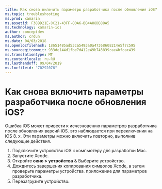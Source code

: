 ```yaml
---
title: Как снова включить параметры разработчика после обновления iOS?
ms.topic: troubleshooting
ms.prod: xamarin
ms.assetid: F38BD21E-0C21-43FF-80A6-BB4A88DB88A5
ms.technology: xamarin-ios
author: conceptdev
ms.author: crdun
ms.date: 04/03/2018
ms.openlocfilehash: 18651485ad53ca5493a0a47368608214e5f7c595
ms.sourcegitcommit: 933de144d1fbe7d412e49b743839cae4bfcac439
ms.translationtype: MT
ms.contentlocale: ru-RU
ms.lasthandoff: 09/04/2019
ms.locfileid: "70292076"
---
```

# <a name="how-can-i-reenable-developer-options-after-updating-ios"></a>Как снова включить параметры разработчика после обновления iOS?

Ошибка iOS может привести к исчезновению параметров разработчика после обновления версий iOS. это наблюдается при переключении на iOS 8. x. Эти параметры можно включить повторно, выполнив следующие действия.

1. Подключите устройство iOS к компьютеру для разработки Mac.
2. Запустите Xcode.
3. Откройте **окно > устройства** & Выберите устройство.
4. Дождитесь завершения копирования символов Xcode, а затем проверьте параметры устройства. приложение для параметров разработчика.
5. Перезагрузите устройство.
